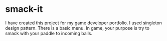 # smack-it
I have created this project for my game developer portfolio. I used singleton design pattern. There is a basic menu. In game, your purpose is try to smack with your paddle to incoming balls.
